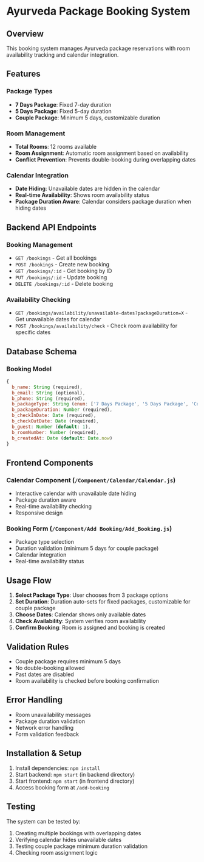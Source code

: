 # Ayurveda Package Booking System

## Overview
This booking system manages Ayurveda package reservations with room availability tracking and calendar integration.

## Features

### Package Types
- **7 Days Package**: Fixed 7-day duration
- **5 Days Package**: Fixed 5-day duration  
- **Couple Package**: Minimum 5 days, customizable duration

### Room Management
- **Total Rooms**: 12 rooms available
- **Room Assignment**: Automatic room assignment based on availability
- **Conflict Prevention**: Prevents double-booking during overlapping dates

### Calendar Integration
- **Date Hiding**: Unavailable dates are hidden in the calendar
- **Real-time Availability**: Shows room availability status
- **Package Duration Aware**: Calendar considers package duration when hiding dates

## Backend API Endpoints

### Booking Management
- `GET /bookings` - Get all bookings
- `POST /bookings` - Create new booking
- `GET /bookings/:id` - Get booking by ID
- `PUT /bookings/:id` - Update booking
- `DELETE /bookings/:id` - Delete booking

### Availability Checking
- `GET /bookings/availability/unavailable-dates?packageDuration=X` - Get unavailable dates for calendar
- `POST /bookings/availability/check` - Check room availability for specific dates

## Database Schema

### Booking Model
```javascript
{
  b_name: String (required),
  b_email: String (optional),
  b_phone: String (required),
  b_packageType: String (enum: ['7 Days Package', '5 Days Package', 'Couple Package']),
  b_packageDuration: Number (required),
  b_checkInDate: Date (required),
  b_checkOutDate: Date (required),
  b_guest: Number (default: 1),
  b_roomNumber: Number (required),
  b_createdAt: Date (default: Date.now)
}
```

## Frontend Components

### Calendar Component (`/Component/Calendar/Calendar.js`)
- Interactive calendar with unavailable date hiding
- Package duration aware
- Real-time availability checking
- Responsive design

### Booking Form (`/Component/Add Booking/Add_Booking.js`)
- Package type selection
- Duration validation (minimum 5 days for couple package)
- Calendar integration
- Real-time availability status

## Usage Flow

1. **Select Package Type**: User chooses from 3 package options
2. **Set Duration**: Duration auto-sets for fixed packages, customizable for couple package
3. **Choose Dates**: Calendar shows only available dates
4. **Check Availability**: System verifies room availability
5. **Confirm Booking**: Room is assigned and booking is created

## Validation Rules

- Couple package requires minimum 5 days
- No double-booking allowed
- Past dates are disabled
- Room availability is checked before booking confirmation

## Error Handling

- Room unavailability messages
- Package duration validation
- Network error handling
- Form validation feedback

## Installation & Setup

1. Install dependencies: `npm install`
2. Start backend: `npm start` (in backend directory)
3. Start frontend: `npm start` (in frontend directory)
4. Access booking form at `/add-booking`

## Testing

The system can be tested by:
1. Creating multiple bookings with overlapping dates
2. Verifying calendar hides unavailable dates
3. Testing couple package minimum duration validation
4. Checking room assignment logic
